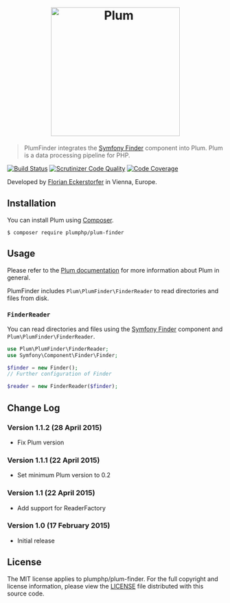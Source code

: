 <h1 align="center">
    <img src="http://cdn.florian.ec/plum-logo.svg" alt="Plum" width="300">
</h1>

> PlumFinder integrates the [Symfony Finder](http://symfony.com/doc/current/components/finder.html) component into Plum.
 Plum is a data processing pipeline for PHP.

[![Build Status](https://img.shields.io/travis/plumphp/plum-finder.svg?style=flat)](https://travis-ci.org/plumphp/plum-finder)
[![Scrutinizer Code Quality](https://img.shields.io/scrutinizer/g/plumphp/plum-finder.svg?style=flat)](https://scrutinizer-ci.com/g/plumphp/plum-finder/?branch=master)
[![Code Coverage](https://img.shields.io/scrutinizer/coverage/g/plumphp/plum-finder.svg?style=flat)](https://scrutinizer-ci.com/g/plumphp/plum-finder/?branch=master)

Developed by [Florian Eckerstorfer](https://florian.ec) in Vienna, Europe.


Installation
------------

You can install Plum using [Composer](http://getcomposer.org).

```shell
$ composer require plumphp/plum-finder
```


Usage
-----

Please refer to the [Plum documentation](https://github.com/plumphp/plum/blob/master/docs/index.md) for more
information about Plum in general.

PlumFinder includes `Plum\PlumFinder\FinderReader` to read directories and files from disk.

### `FinderReader`

You can read directories and files using the [Symfony Finder](http://symfony.com/doc/current/components/finder.html)
component and `Plum\PlumFinder\FinderReader`.

```php
use Plum\PlumFinder\FinderReader;
use Symfony\Component\Finder\Finder;

$finder = new Finder();
// Further configuration of Finder

$reader = new FinderReader($finder);
```


Change Log
----------

### Version 1.1.2 (28 April 2015)

- Fix Plum version

### Version 1.1.1 (22 April 2015)

- Set minimum Plum version to 0.2

### Version 1.1 (22 April 2015)

- Add support for ReaderFactory

### Version 1.0 (17 February 2015)

- Initial release


License
-------

The MIT license applies to plumphp/plum-finder. For the full copyright and license information,
please view the [LICENSE](https://github.com/plumphp/plum-finder/blob/master/LICENSE) file distributed with this source
code.
